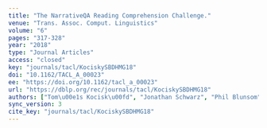 ```yaml
---
title: "The NarrativeQA Reading Comprehension Challenge."
venue: "Trans. Assoc. Comput. Linguistics"
volume: "6"
pages: "317-328"
year: "2018"
type: "Journal Articles"
access: "closed"
key: "journals/tacl/KociskySBDHMG18"
doi: "10.1162/TACL_A_00023"
ee: "https://doi.org/10.1162/tacl_a_00023"
url: "https://dblp.org/rec/journals/tacl/KociskySBDHMG18"
authors: ["Tom\u00e1s Kocisk\u00fd", "Jonathan Schwarz", "Phil Blunsom", "Chris Dyer", "Karl Moritz Hermann", "G\u00e1bor Melis", "Edward Grefenstette"]
sync_version: 3
cite_key: "journals/tacl/KociskySBDHMG18"
---
```

